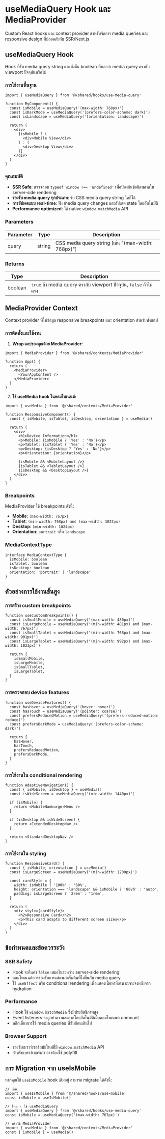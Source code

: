 # useMediaQuery Hook และ MediaProvider

Custom React hooks และ context provider สำหรับจัดการ media queries และ responsive design ที่ปลอดภัยกับ SSR/Next.js

## useMediaQuery Hook

Hook ที่รับ media query string และส่งคืน boolean ที่บอกว่า media query ตรงกับ viewport ปัจจุบันหรือไม่

### การใช้งานพื้นฐาน

```tsx
import { useMediaQuery } from '@/shared/hooks/use-media-query'

function MyComponent() {
  const isMobile = useMediaQuery('(max-width: 768px)')
  const isDarkMode = useMediaQuery('(prefers-color-scheme: dark)')
  const isLandscape = useMediaQuery('(orientation: landscape)')

  return (
    <div>
      {isMobile ? (
        <div>Mobile View</div>
      ) : (
        <div>Desktop View</div>
      )}
    </div>
  )
}
```

### คุณสมบัติ

- **SSR Safe**: ตรวจสอบ `typeof window !== 'undefined'` เพื่อป้องกันข้อผิดพลาดใน server-side rendering
- **รองรับ media query ทุกประเภท**: รับ CSS media query string ใดก็ได้
- **การอัปเดตแบบ real-time**: ฟัง media query changes และอัปเดต state โดยอัตโนมัติ
- **Performance optimized**: ใช้ native `window.matchMedia` API

### Parameters

| Parameter | Type   | Description                                    |
|-----------|--------|------------------------------------------------|
| query     | string | CSS media query string (เช่น "(max-width: 768px)") |

### Returns

| Type    | Description                                    |
|---------|------------------------------------------------|
| boolean | `true` ถ้า media query ตรงกับ viewport ปัจจุบัน, `false` ถ้าไม่ตรง |

## MediaProvider Context

Context provider ที่ให้ข้อมูล responsive breakpoints และ orientation สำหรับทั้งแอป

### การติดตั้งและใช้งาน

1. **Wrap แอปของคุณด้วย MediaProvider:**

```tsx
import { MediaProvider } from '@/shared/contexts/MediaProvider'

function App() {
  return (
    <MediaProvider>
      <YourAppContent />
    </MediaProvider>
  )
}
```

2. **ใช้ useMedia hook ในคอมโพเนนต์:**

```tsx
import { useMedia } from '@/shared/contexts/MediaProvider'

function ResponsiveComponent() {
  const { isMobile, isTablet, isDesktop, orientation } = useMedia()

  return (
    <div>
      <h1>Device Information</h1>
      <p>Mobile: {isMobile ? 'Yes' : 'No'}</p>
      <p>Tablet: {isTablet ? 'Yes' : 'No'}</p>
      <p>Desktop: {isDesktop ? 'Yes' : 'No'}</p>
      <p>Orientation: {orientation}</p>
      
      {isMobile && <MobileLayout />}
      {isTablet && <TabletLayout />}
      {isDesktop && <DesktopLayout />}
    </div>
  )
}
```

### Breakpoints

MediaProvider ใช้ breakpoints ดังนี้:

- **Mobile**: `(max-width: 767px)`
- **Tablet**: `(min-width: 768px) and (max-width: 1023px)`
- **Desktop**: `(min-width: 1024px)`
- **Orientation**: `portrait` หรือ `landscape`

### MediaContextType

```tsx
interface MediaContextType {
  isMobile: boolean
  isTablet: boolean
  isDesktop: boolean
  orientation: 'portrait' | 'landscape'
}
```

## ตัวอย่างการใช้งานขั้นสูง

### การสร้าง custom breakpoints

```tsx
function useCustomBreakpoints() {
  const isSmallMobile = useMediaQuery('(max-width: 480px)')
  const isLargeMobile = useMediaQuery('(min-width: 481px) and (max-width: 767px)')
  const isSmallTablet = useMediaQuery('(min-width: 768px) and (max-width: 991px)')
  const isLargeTablet = useMediaQuery('(min-width: 992px) and (max-width: 1023px)')
  
  return {
    isSmallMobile,
    isLargeMobile,
    isSmallTablet,
    isLargeTablet,
  }
}
```

### การตรวจสอบ device features

```tsx
function useDeviceFeatures() {
  const hasHover = useMediaQuery('(hover: hover)')
  const hasTouch = useMediaQuery('(pointer: coarse)')
  const prefersReducedMotion = useMediaQuery('(prefers-reduced-motion: reduce)')
  const prefersDarkMode = useMediaQuery('(prefers-color-scheme: dark)')
  
  return {
    hasHover,
    hasTouch,
    prefersReducedMotion,
    prefersDarkMode,
  }
}
```

### การใช้งานใน conditional rendering

```tsx
function AdaptiveNavigation() {
  const { isMobile, isDesktop } = useMedia()
  const isWideScreen = useMediaQuery('(min-width: 1440px)')

  if (isMobile) {
    return <MobileHamburgerMenu />
  }

  if (isDesktop && isWideScreen) {
    return <ExtendedDesktopNav />
  }

  return <StandardDesktopNav />
}
```

### การใช้งานใน styling

```tsx
function ResponsiveCard() {
  const { isMobile, orientation } = useMedia()
  const isLargeScreen = useMediaQuery('(min-width: 1200px)')

  const cardStyle = {
    width: isMobile ? '100%' : '50%',
    height: orientation === 'landscape' && isMobile ? '80vh' : 'auto',
    padding: isLargeScreen ? '2rem' : '1rem',
  }

  return (
    <div style={cardStyle}>
      <h2>Responsive Card</h2>
      <p>This card adapts to different screen sizes</p>
    </div>
  )
}
```

## ข้อกำหนดและข้อควรระวัง

### SSR Safety

- Hook จะคืนค่า `false` เสมอในระหว่าง server-side rendering
- คอมโพเนนต์ควรรองรับการแสดงผลเริ่มต้นที่ไม่ขึ้นกับ media query
- ใช้ `useEffect` หรือ conditional rendering เพื่อแสดงเนื้อหาที่เฉพาะเจาะจงหลังจาก hydration

### Performance

- Hook ใช้ `window.matchMedia` ซึ่งมีประสิทธิภาพสูง
- Event listeners จะถูกทำความสะอาดโดยอัตโนมัติเมื่อคอมโพเนนต์ unmount
- หลีกเลี่ยงการใช้ media queries ที่ซับซ้อนเกินไป

### Browser Support

- รองรับเบราว์เซอร์สมัยใหม่ที่มี `window.matchMedia` API
- สำหรับเบราว์เซอร์เก่า อาจต้องใช้ polyfill

## การ Migration จาก useIsMobile

หากคุณใช้ `useIsMobile` hook เดิมอยู่ สามารถ migrate ได้ดังนี้:

```tsx
// เดิม
import { useIsMobile } from '@/shared/hooks/use-mobile'
const isMobile = useIsMobile()

// ใหม่ - ใช้ useMediaQuery
import { useMediaQuery } from '@/shared/hooks/use-media-query'
const isMobile = useMediaQuery('(max-width: 767px)')

// หรือใช้ MediaProvider
import { useMedia } from '@/shared/contexts/MediaProvider'
const { isMobile } = useMedia()
```